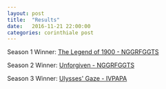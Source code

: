 ```yaml
---
layout: post
title:  "Results"
date:   2016-11-21 22:00:00
categories: corinthiale post
---
```


Season 1 Winner:
[The Legend of 1900 - NGGRFGGTS](./2016-09-24-s01e04.markdown)

Season 2 Winner:
[Unforgiven - NGGRFGGTS](./2016-10-18-s02e04.markdown)

Season 3 Winner:
[Ulysses' Gaze - IVPAPA](./2016-11-20-s03e03.markdown)

